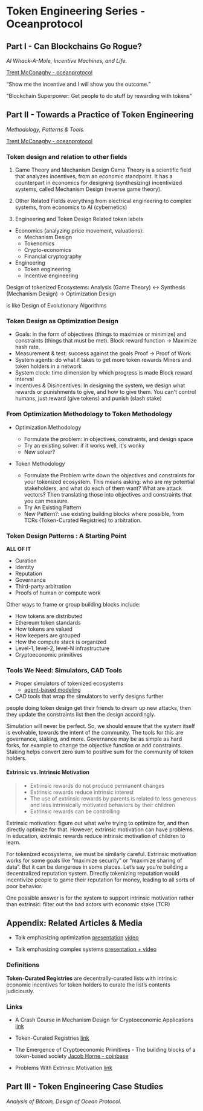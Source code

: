 # Token Engineering Series - Oceanprotocol

## Part I - Can Blockchains Go Rogue?

*AI Whack-A-Mole, Incentive Machines, and Life.*

[Trent McConaghy - oceanprotocol](https://blog.oceanprotocol.com/can-blockchains-go-rogue-5134300ce790)

“Show me the incentive and I will show you the outcome.”

"Blockchain Superpower: Get people to do stuff by rewarding with tokens"

## Part II - Towards a Practice of Token Engineering

*Methodology, Patterns & Tools.*

[Trent McConaghy - oceanprotocol](https://blog.oceanprotocol.com/towards-a-practice-of-token-engineering-b02feeeff7ca)

### Token design and relation to other fields

1. Game Theory and Mechanism Design
  Game Theory is a scientific field that analyzes incentives, from an economic standpoint. It has a counterpart in economics for designing (synthesizing) incentivized systems, called Mechanism Design (reverse game theory).

2. Other Related Fields
 everything from electrical engineering to complex systems, from economics to AI (cybernetics)

3. Engineering and Token Design
  Related token labels

  - Economics (analyzing price movement, valuations):
    - Mechanism Design
    - Tokenomics
    - Crypto-economics
    - Financial cryptography
  - Engineering
    - Token engineering
    - Incentive engineering

Design of tokenized Ecosystems:
Analysis (Game Theory) <-> Synthesis (Mechanism Design) -> Optimization Design

is like Design of Evolutionary Algorithms

### Token Design as Optimization Design

- Goals: in the form of objectives (things to maximize or minimize) and constraints (things that must be met). 
  Block reward function -> Maximize hash rate.
- Measurement & test: success against the goals
  Proof -> Proof of Work
- System agents: do what it takes to get more token rewards
  Miners and token holders in a network
- System clock:  time dimension by which progress is made
  Block reward interval
- Incentives & Disincentives: In designing the system, we design what rewards or punishments to give, and how to give them.
  You can't control humans, just reward (give tokens) and punish (slash stake)

### From Optimization Methodology to Token Methodology

- Optimization Methodology

  - Formulate the problem: in objectives, constraints, and design space
  - Try an existing solver: if it works well, it's wonky
  - New solver?

- Token Methodology

  - Formulate the Problem
    write down the objectives and constraints for your tokenized ecosystem. This means asking: who are my potential stakeholders, and what do each of them want? What are attack vectors? Then translating those into objectives and constraints that you can measure.
  - Try An Existing Pattern
  - New Pattern?:
    use existing building blocks where possible, from TCRs (Token-Curated Registries) to arbitration.

### Token Design Patterns : A Starting Point

**ALL OF IT**

- Curation
- Identity
- Reputation
- Governance
- Third-party arbitration
- Proofs of human or compute work

Other ways to frame or group building blocks include:

- How tokens are distributed
- Ethereum token standards
- How tokens are valued
- How keepers are grouped
- How the compute stack is organized
- Level-1, level-2, level-N infrastructure
- Cryptoeconomic primitives

### Tools We Need: Simulators, CAD Tools

- Proper simulators of tokenized ecosystems
  - [agent-based modeling](https://www.santafe.edu/engage/learn/courses/introduction-agent-based-modeling)
- CAD tools that wrap the simulators to verify designs further

people doing token design get their friends to dream up new attacks, then they update the constraints list then the design accordingly.

Simulation will never be perfect. So, we should ensure that the system itself is evolvable, towards the intent of the community. The tools for this are governance, staking, and more. Governance may be as simple as hard forks, for example to change the objective function or add constraints. Staking helps convert zero sum to positive sum for the community of token holders.

#### Extrinsic vs. Intrinsic Motivation

> - Extrinsic rewards do not produce permanent changes
> - Extrinsic rewards reduce intrinsic interest
> - The use of extrinsic rewards by parents is related to less generous and less intrinsically motivated behaviors by their children
> - Extrinsic rewards can be controlling

Extrinsic motivation: figure out what we’re trying to optimize for, and then directly optimize for that. However, extrinsic motivation can have problems. In education, extrinsic rewards reduce intrinsic motivation of children to learn.

For tokenized ecosystems, we must be similarly careful. Extrinsic motivation works for some goals like “maximize security” or “maximize sharing of data”. But it can be dangerous in some places. Let’s say you’re building a decentralized reputation system. Directly tokenizing reputation would incentivize people to game their reputation for money, leading to all sorts of poor behavior.

One possible answer is for the system to support intrinsic motivation rather than extrinsic: filter out the bad actors with economic stake (TCR)

## Appendix: Related Articles & Media

- Talk emphasizing optimization [presentation](https://www.slideshare.net/TrentMcConaghy/tokens-and-complex-systems) [video](https://www.youtube.com/watch?v=Sm8j0u5NuGQ)

- Talk emphasizing complex systems [presentation + video](https://medium.com/abq-blockchain-community/talking-blockchain-ai-complex-systems-3c5a33676f85)

### Definitions

**Token-Curated Registries** are decentrally-curated lists with intrinsic economic incentives for token holders to curate the list’s contents judiciously.

### Links

- A Crash Course in Mechanism Design for Cryptoeconomic Applications [link](https://medium.com/blockchannel/a-crash-course-in-mechanism-design-for-cryptoeconomic-applications-a9f06ab6a976)

- Token-Curated Registries [link](https://medium.com/@ilovebagels/token-curated-registries-1-0-61a232f8dac7)

- The Emergence of Cryptoeconomic Primitives - The building blocks of a token-based society [Jacob Horne - coinbase](https://medium.com/@jacobscott/the-emergence-of-cryptoeconomic-primitives-14ef3300cc10)

- Problems With Extrinsic Motivation [link](http://webshare.northseattle.edu/fam180/topics/praise-rewards/problems.htm)

## Part III - Token Engineering Case Studies

*Analysis of Bitcoin, Design of Ocean Protocol.*

